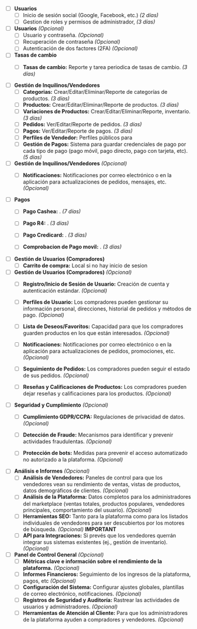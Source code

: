- [ ] **Usuarios**  
    - [ ] Inicio de sesión social (Google, Facebook, etc.) _(2 días)_
    - [ ] Gestion de roles y permisos de administrador,  _(3 días)_

- [ ] **Usuarios** _(Opcional)_
  - [ ] Usuario y contraseña. _(Opcional)_
  - [ ] Recuperación de contraseña _(Opcional)_
  - [ ] Autenticación de dos factores (2FA) _(Opcional)_

- [ ] **Tasas de cambio**
   - [ ] **Tasas de cambio:** Reporte y tarea periodica de tasas de cambio. _(3 días)_


- [ ] **Gestión de Inquilinos/Vendedores**
    - [ ] **Categorias:** Crear/Editar/Eliminar/Reporte de categorías de productos. _(3 días)_
    - [ ] **Productos:** Crear/Editar/Eliminar/Reporte de productos. _(3 días)_
    - [ ] **Variaciones de Productos:** Crear/Editar/Eliminar/Reporte, inventario. _(3 días)_
    - [ ] **Pedidos:** Ver/Editar/Reporte de pedidos. _(3 días)_
    - [ ] **Pagos:** Ver/Editar/Reporte de pagos. _(3 días)_
    - [ ] **Perfiles de Vendedor:** Perfiles públicos para 
    - [ ] **Gestión de Pagos:** Sistema para guardar credenciales de pago por cada tipo de pago (pago móvil, pago directo, pago con tarjeta, etc). _(5 días)_

- [ ] **Gestión de Inquilinos/Vendedores** _(Opcional)_
  - [ ] **Notificaciones:** Notificaciones por correo electrónico o en la aplicación para actualizaciones de pedidos, mensajes, etc. _(Opcional)_

    
- [ ] **Pagos**
    - [ ] **Pago Cashea:** . _(7 días)_
    - [ ] **Pago R4:** . _(3 días)_
    - [ ] **Pago Credicard:** . _(3 días)_
    - [ ] **Comprobacion de Pago movil:** . _(3 días)_


- [ ] **Gestión de Usuarios (Compradores)**
    - [ ] **Carrito de compra:** Local si no hay inicio de sesion   

- [ ] **Gestión de Usuarios (Compradores)** _(Opcional)_
  - [ ] **Registro/Inicio de Sesión de Usuario:** Creación de cuenta y autenticación estándar.  _(Opcional)_
  - [ ] **Perfiles de Usuario:** Los compradores pueden gestionar su información personal, direcciones, historial de pedidos y métodos de pago. _(Opcional)_
  - [ ] **Lista de Deseos/Favoritos:** Capacidad para que los compradores guarden productos en los que están interesados. _(Opcional)_
  - [ ] **Notificaciones:** Notificaciones por correo electrónico o en la aplicación para actualizaciones de pedidos, promociones, etc. _(Opcional)_
  - [ ] **Seguimiento de Pedidos:** Los compradores pueden seguir el estado de sus pedidos. _(Opcional)_
  - [ ] **Reseñas y Calificaciones de Productos:** Los compradores pueden dejar reseñas y calificaciones para los productos. _(Opcional)_

    
    
- [ ] **Seguridad y Cumplimiento** _(Opcional)_
    - [ ] **Cumplimiento GDPR/CCPA:** Regulaciones de privacidad de datos. _(Opcional)_
    - [ ] **Detección de Fraude:** Mecanismos para identificar y prevenir actividades fraudulentas. _(Opcional)_
    - [ ] **Protección de bots:** Medidas para prevenir el acceso automatizado no autorizado a la plataforma. _(Opcional)_

    

    
- [ ] **Análisis e Informes** _(Opcional)_
    - [ ] **Análisis de Vendedores:** Paneles de control para que los vendedores vean su rendimiento de ventas, vistas de productos, datos demográficos de clientes. _(Opcional)_
    - [ ] **Análisis de la Plataforma:** Datos completos para los administradores del marketplace (ventas totales, productos populares, vendedores principales, comportamiento del usuario). _(Opcional)_
    - [ ] **Herramientas SEO:** Tanto para la plataforma como para los listados individuales de vendedores para ser descubiertos por los motores de búsqueda. _(Opcional)_ **IMPORTANT**
    - [ ] **API para Integraciones:** Si prevés que los vendedores querrán integrar sus sistemas existentes (ej., gestión de inventario). _(Opcional)_

- [ ] **Panel de Control General** _(Opcional)_
    - [ ] **Métricas clave e información sobre el rendimiento de la plataforma.** _(Opcional)_
    - [ ] **Informes Financieros:** Seguimiento de los ingresos de la plataforma, pagos, etc _(Opcional)_
    - [ ] **Configuración del Sistema:** Configurar ajustes globales, plantillas de correo electrónico, notificaciones. _(Opcional)_
    - [ ] **Registros de Seguridad y Auditoría:** Rastrear las actividades de usuarios y administradores. _(Opcional)_
    - [ ] **Herramientas de Atención al Cliente:** Para que los administradores de la plataforma ayuden a compradores y vendedores. _(Opcional)_
